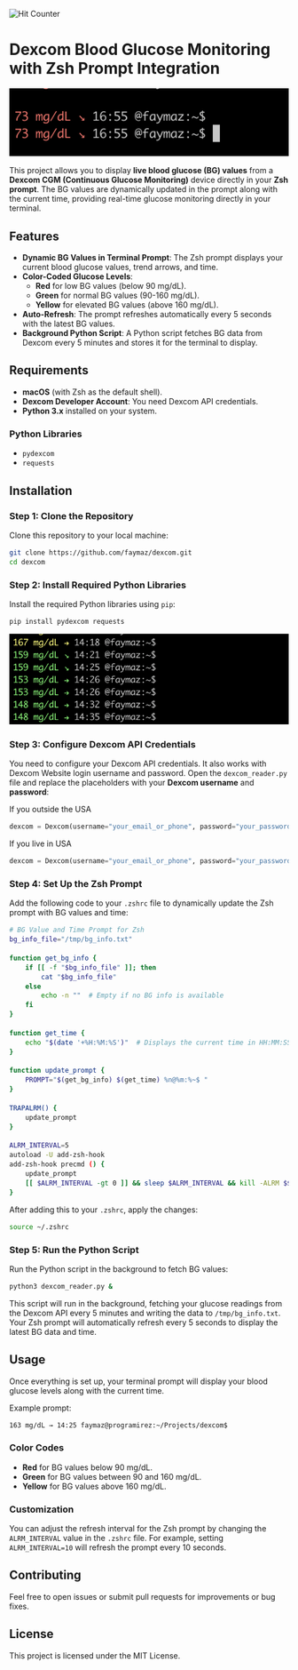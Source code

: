 ![Hit Counter](https://visitor-badge.laobi.icu/badge?page_id=faymaz_dexcom)
# Dexcom Blood Glucose Monitoring with Zsh Prompt Integration

![Dexcom_1](images/dexcom_1.png)

This project allows you to display **live blood glucose (BG) values** from a **Dexcom CGM (Continuous Glucose Monitoring)** device directly in your **Zsh prompt**. The BG values are dynamically updated in the prompt along with the current time, providing real-time glucose monitoring directly in your terminal.

## Features

- **Dynamic BG Values in Terminal Prompt**: The Zsh prompt displays your current blood glucose values, trend arrows, and time.
- **Color-Coded Glucose Levels**:
  - **Red** for low BG values (below 90 mg/dL).
  - **Green** for normal BG values (90-160 mg/dL).
  - **Yellow** for elevated BG values (above 160 mg/dL).
- **Auto-Refresh**: The prompt refreshes automatically every 5 seconds with the latest BG values.
- **Background Python Script**: A Python script fetches BG data from Dexcom every 5 minutes and stores it for the terminal to display.

## Requirements

- **macOS** (with Zsh as the default shell).
- **Dexcom Developer Account**: You need Dexcom API credentials.
- **Python 3.x** installed on your system.

### Python Libraries

- `pydexcom`
- `requests`

## Installation

### Step 1: Clone the Repository

Clone this repository to your local machine:

```bash
git clone https://github.com/faymaz/dexcom.git
cd dexcom
```

### Step 2: Install Required Python Libraries

Install the required Python libraries using `pip`:

```bash
pip install pydexcom requests
```
![Dexcom_2](images/dexcom_2.png)

### Step 3: Configure Dexcom API Credentials

You need to configure your Dexcom API credentials. It also works with Dexcom Website login username and password. Open the `dexcom_reader.py` file and replace the placeholders with your **Dexcom username** and **password**:

If you outside the USA
```python
dexcom = Dexcom(username="your_email_or_phone", password="your_password", ous=True)
```

If you live in USA
```python
dexcom = Dexcom(username="your_email_or_phone", password="your_password")
```

### Step 4: Set Up the Zsh Prompt

Add the following code to your `.zshrc` file to dynamically update the Zsh prompt with BG values and time:

```bash
# BG Value and Time Prompt for Zsh
bg_info_file="/tmp/bg_info.txt"

function get_bg_info {
    if [[ -f "$bg_info_file" ]]; then
        cat "$bg_info_file"
    else
        echo -n ""  # Empty if no BG info is available
    fi
}

function get_time {
    echo "$(date '+%H:%M:%S')"  # Displays the current time in HH:MM:SS format
}

function update_prompt {
    PROMPT="$(get_bg_info) $(get_time) %n@%m:%~$ "
}

TRAPALRM() {
    update_prompt
}

ALRM_INTERVAL=5
autoload -U add-zsh-hook
add-zsh-hook precmd () {
    update_prompt
    [[ $ALRM_INTERVAL -gt 0 ]] && sleep $ALRM_INTERVAL && kill -ALRM $$
}
```

After adding this to your `.zshrc`, apply the changes:

```bash
source ~/.zshrc
```

### Step 5: Run the Python Script

Run the Python script in the background to fetch BG values:

```bash
python3 dexcom_reader.py &
```

This script will run in the background, fetching your glucose readings from the Dexcom API every 5 minutes and writing the data to `/tmp/bg_info.txt`. Your Zsh prompt will automatically refresh every 5 seconds to display the latest BG data and time.

## Usage

Once everything is set up, your terminal prompt will display your blood glucose levels along with the current time.

Example prompt:

```bash
163 mg/dL → 14:25 faymaz@programirez:~/Projects/dexcom$
```

### Color Codes

- **Red** for BG values below 90 mg/dL.
- **Green** for BG values between 90 and 160 mg/dL.
- **Yellow** for BG values above 160 mg/dL.

### Customization

You can adjust the refresh interval for the Zsh prompt by changing the `ALRM_INTERVAL` value in the `.zshrc` file. For example, setting `ALRM_INTERVAL=10` will refresh the prompt every 10 seconds.

## Contributing

Feel free to open issues or submit pull requests for improvements or bug fixes.

## License

This project is licensed under the MIT License.
